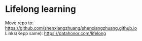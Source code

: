 # Lifelong learning


Move repo to: https://github.com/shenxiangzhuang/shenxiangzhuang.github.io
Links(Kepp same): https://datahonor.com/lifelong
